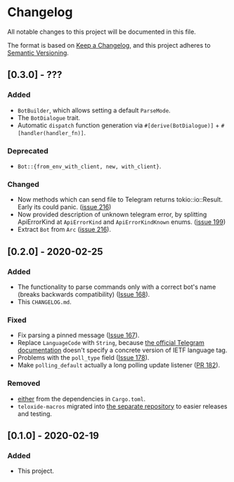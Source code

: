 # Changelog
All notable changes to this project will be documented in this file.

The format is based on [Keep a Changelog](https://keepachangelog.com/en/1.0.0/),
and this project adheres to [Semantic Versioning](https://semver.org/spec/v2.0.0.html).

## [0.3.0] - ???
### Added
 - `BotBuilder`, which allows setting a default `ParseMode`.
 - The `BotDialogue` trait.
 - Automatic `dispatch` function generation via `#[derive(BotDialogue)]` + `#[handler(handler_fn)]`.

### Deprecated
 - `Bot::{from_env_with_client, new, with_client}`.

### Changed
 - Now methods which can send file to Telegram returns tokio::io::Result<T>. Early its could panic. ([issue 216](https://github.com/teloxide/teloxide/issues/216))
 - Now provided description of unknown telegram error, by splitting ApiErrorKind at `ApiErrorKind` and `ApiErrorKindKnown` enums. ([issue 199](https://github.com/teloxide/teloxide/issues/199))
 - Extract `Bot` from `Arc` ([issue 216](https://github.com/teloxide/teloxide/issues/230)).

## [0.2.0] - 2020-02-25
### Added
 - The functionality to parse commands only with a correct bot's name (breaks backwards compatibility) ([Issue 168](https://github.com/teloxide/teloxide/issues/168)).
 - This `CHANGELOG.md`.

### Fixed
 - Fix parsing a pinned message ([Issue 167](https://github.com/teloxide/teloxide/issues/167)).
 - Replace `LanguageCode` with `String`, because [the official Telegram documentation](https://core.telegram.org/bots/api#getchat) doesn't specify a concrete version of IETF language tag.
 - Problems with the `poll_type` field ([Issue 178](https://github.com/teloxide/teloxide/issues/178)).
 - Make `polling_default` actually a long polling update listener ([PR 182](https://github.com/teloxide/teloxide/pull/182)).

### Removed
 - [either](https://crates.io/crates/either) from the dependencies in `Cargo.toml`.
 - `teloxide-macros` migrated into [the separate repository](https://github.com/teloxide/teloxide-macros) to easier releases and testing.

## [0.1.0] - 2020-02-19
### Added
 - This project.
